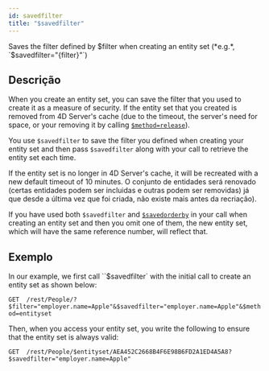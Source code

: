 ```yaml
---
id: savedfilter
title: "$savedfilter"
---
```


Saves the filter defined by $filter when creating an entity set (*e.g.*, `$savedfilter="{filter}"`)

## Descrição

When you create an entity set, you can save the filter that you used to create it as a measure of security. If the entity set that you created is removed from 4D Server's cache (due to the timeout, the server's need for space, or your removing it by calling [`$method=release`]($method.md#methodrelease)).

You use `$savedfilter` to save the filter you defined when creating your entity set and then pass `$savedfilter` along with your call to retrieve the entity set each time.

If the entity set is no longer in 4D Server's cache, it will be recreated with a new default timeout of 10 minutes. O conjunto de entidades será renovado (certas entidades podem ser incluidas e outras podem ser removidas) já que desde a última vez que foi criada, não existe mais antes da recriação).

If you have used both `$savedfilter` and [`$savedorderby`]($savedorderby.md) in your call when creating an entity set and then you omit one of them, the new entity set, which will have the same reference number, will reflect that.

## Exemplo

In our example, we first call ``$savedfilter` with the initial call to create an entity set as shown below:

`GET  /rest/People/?$filter="employer.name=Apple"&$savedfilter="employer.name=Apple"&$method=entityset`

Then, when you access your entity set, you write the following to ensure that the entity set is always valid:

`GET  /rest/People/$entityset/AEA452C2668B4F6E98B6FD2A1ED4A5A8?$savedfilter="employer.name=Apple"`
